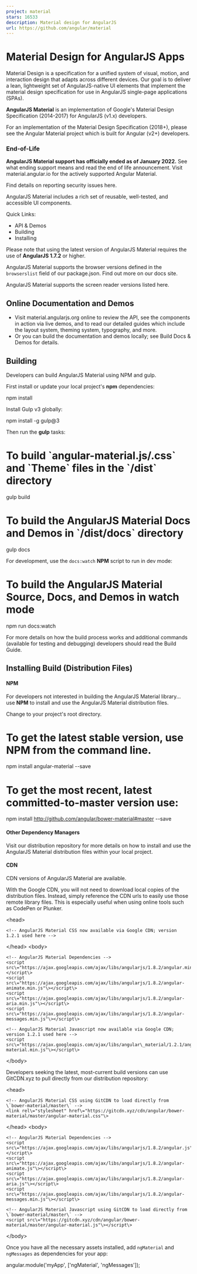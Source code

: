 ```yaml
---
project: material
stars: 16533
description: Material design for AngularJS
url: https://github.com/angular/material
---
```


Material Design for AngularJS Apps
==================================

Material Design is a specification for a unified system of visual, motion, and interaction design that adapts across different devices. Our goal is to deliver a lean, lightweight set of AngularJS-native UI elements that implement the material design specification for use in AngularJS single-page applications (SPAs).

**AngularJS Material** is an implementation of Google's Material Design Specification (2014-2017) for AngularJS (v1.x) developers.

For an implementation of the Material Design Specification (2018+), please see the Angular Material project which is built for Angular (v2+) developers.

### End-of-Life

**AngularJS Material support has officially ended as of January 2022.** See what ending support means and read the end of life announcement. Visit material.angular.io for the actively supported Angular Material.

Find details on reporting security issues here.

AngularJS Material includes a rich set of reusable, well-tested, and accessible UI components.

Quick Links:

-   API & Demos
-   Building
-   Installing

Please note that using the latest version of AngularJS Material requires the use of **AngularJS 1.7.2** or higher.

AngularJS Material supports the browser versions defined in the `browserslist` field of our package.json. Find out more on our docs site.

AngularJS Material supports the screen reader versions listed here.

Online Documentation and Demos
------------------------------

  

-   Visit material.angularjs.org online to review the API, see the components in action via live demos, and to read our detailed guides which include the layout system, theming system, typography, and more.
-   Or you can build the documentation and demos locally; see Build Docs & Demos for details.

Building
--------

Developers can build AngularJS Material using NPM and gulp.

First install or update your local project's **npm** dependencies:

npm install

Install Gulp v3 globally:

npm install -g gulp@3

Then run the **gulp** tasks:

# To build \`angular-material.js/.css\` and \`Theme\` files in the \`/dist\` directory
gulp build

# To build the AngularJS Material Docs and Demos in \`/dist/docs\` directory
gulp docs

For development, use the `docs:watch` **NPM** script to run in dev mode:

# To build the AngularJS Material Source, Docs, and Demos in watch mode
npm run docs:watch

For more details on how the build process works and additional commands (available for testing and debugging) developers should read the Build Guide.

Installing Build (Distribution Files)
-------------------------------------

#### NPM

For developers not interested in building the AngularJS Material library... use **NPM** to install and use the AngularJS Material distribution files.

Change to your project's root directory.

# To get the latest stable version, use NPM from the command line.
npm install angular-material --save

# To get the most recent, latest committed-to-master version use:
npm install http://github.com/angular/bower-material#master --save

#### Other Dependency Managers

Visit our distribution repository for more details on how to install and use the AngularJS Material distribution files within your local project.

#### CDN

CDN versions of AngularJS Material are available.

With the Google CDN, you will not need to download local copies of the distribution files. Instead, simply reference the CDN urls to easily use those remote library files. This is especially useful when using online tools such as CodePen or Plunker.

  <head\>

    <!-- AngularJS Material CSS now available via Google CDN; version 1.2.1 used here -->
   <link rel\="stylesheet" href\="https://ajax.googleapis.com/ajax/libs/angular\_material/1.2.1/angular-material.min.css"\>

  </head\>
  <body\>

    <!-- AngularJS Material Dependencies -->
    <script src\="https://ajax.googleapis.com/ajax/libs/angularjs/1.8.2/angular.min.js"\></script\>
    <script src\="https://ajax.googleapis.com/ajax/libs/angularjs/1.8.2/angular-animate.min.js"\></script\>
    <script src\="https://ajax.googleapis.com/ajax/libs/angularjs/1.8.2/angular-aria.min.js"\></script\>
    <script src\="https://ajax.googleapis.com/ajax/libs/angularjs/1.8.2/angular-messages.min.js"\></script\>

    <!-- AngularJS Material Javascript now available via Google CDN; version 1.2.1 used here -->
    <script src\="https://ajax.googleapis.com/ajax/libs/angular\_material/1.2.1/angular-material.min.js"\></script\>
  </body\>

Developers seeking the latest, most-current build versions can use GitCDN.xyz to pull directly from our distribution repository:

  <head\>

    <!-- AngularJS Material CSS using GitCDN to load directly from \`bower-material/master\` -->
    <link rel\="stylesheet" href\="https://gitcdn.xyz/cdn/angular/bower-material/master/angular-material.css"\>

  </head\>
  <body\>

    <!-- AngularJS Material Dependencies -->
    <script src\="https://ajax.googleapis.com/ajax/libs/angularjs/1.8.2/angular.js"\></script\>
    <script src\="https://ajax.googleapis.com/ajax/libs/angularjs/1.8.2/angular-animate.js"\></script\>
    <script src\="https://ajax.googleapis.com/ajax/libs/angularjs/1.8.2/angular-aria.js"\></script\>
    <script src\="https://ajax.googleapis.com/ajax/libs/angularjs/1.8.2/angular-messages.min.js"\></script\>

    <!-- AngularJS Material Javascript using GitCDN to load directly from \`bower-material/master\` -->
    <script src\="https://gitcdn.xyz/cdn/angular/bower-material/master/angular-material.js"\></script\>

  </body\>

Once you have all the necessary assets installed, add `ngMaterial` and `ngMessages` as dependencies for your app:

angular.module('myApp', \['ngMaterial', 'ngMessages'\]);
